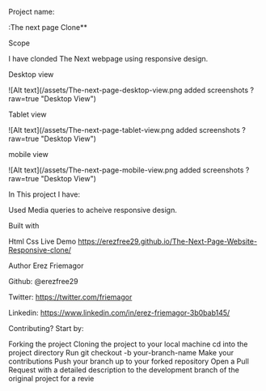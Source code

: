 Project name:

:The next page Clone**

Scope

I have clonded The Next  webpage using responsive design.

Desktop view

![Alt text](/assets/The-next-page-desktop-view.png
added screenshots
?raw=true "Desktop View")

Tablet view

![Alt text](/assets/The-next-page-tablet-view.png
added screenshots
?raw=true "Desktop View")

mobile view

![Alt text](/assets/The-next-page-mobile-view.png
added screenshots
?raw=true "Desktop View")

In This project I have:

Used Media queries to acheive responsive design.

Built with

Html
Css
Live Demo https://erezfree29.github.io/The-Next-Page-Website-Responsive-clone/

Author Erez Friemagor

Github: @erezfree29

Twitter: https://twitter.com/friemagor

Linkedin: https://www.linkedin.com/in/erez-friemagor-3b0bab145/

Contributing? Start by:

Forking the project
Cloning the project to your local machine
cd into the project directory
Run git checkout -b your-branch-name
Make your contributions
Push your branch up to your forked repository
Open a Pull Request with a detailed description to the development branch of the original project for a revie
